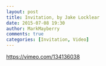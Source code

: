 ```yaml
---
layout: post
title: Invitation, by Jake Locklear
date: 2015-07-08 19:30
author: MarkMayberry
comments: true
categories: [Invitation, Video]
---
```

https://vimeo.com/134136038
